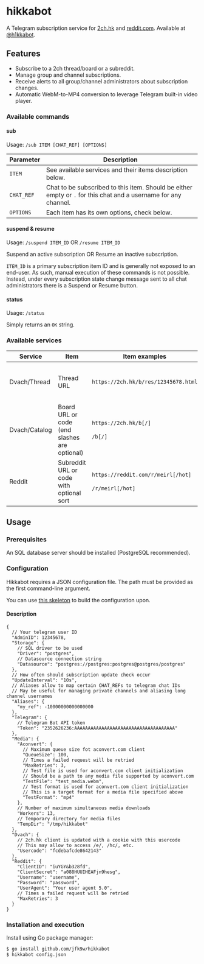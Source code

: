 # hikkabot

A Telegram subscription service for [2ch.hk](https://2ch.hk) and [reddit.com](https://reddit.com).
Available at [@h1kkabot](https://t.me/h1kkabot).


## Features

* Subscribe to a 2ch thread/board or a subreddit.
* Manage group and channel subscriptions.
* Receive alerts to all group/channel administrators about subscription changes.
* Automatic WebM-to-MP4 conversion to leverage Telegram built-in video player.

### Available commands

#### sub

Usage: `/sub ITEM [CHAT_REF] [OPTIONS]`

| Parameter | Description |
|-----------|-------------|
| `ITEM` | See available services and their items description below. |
| `CHAT_REF` | Chat to be subscribed to this item. Should be either empty or `.` for this chat and a username for any channel.  |
| `OPTIONS` | Each item has its own options, check below. |


#### suspend & resume

Usage: `/suspend ITEM_ID` OR `/resume ITEM_ID`

Suspend an active subscription OR Resume an inactive subscription.

`ITEM_ID` is a primary subscription item ID and is generally not exposed to an end-user. 
As such, manual execution of these commands is not possible.
Instead, under every subscription state change message sent to all chat administrators there is a Suspend or Resume button.

#### status

Usage: `/status`

Simply returns an `OK` string.

### Available services

| Service | Item | Item examples | Options |
|---|---|---|---|
| Dvach/Thread | Thread URL | `https://2ch.hk/b/res/12345678.html` | `m` for streaming only media files. |
| Dvach/Catalog | Board URL or code (end slashes are optional) | `https://2ch.hk/b[/]` <br><br> `/b[/]` | Regexp for filtering threads. Defaults to `.*`. |
| Reddit | Subreddit URL or code with optional sort | `https://reddit.com/r/meirl[/hot]` <br><br> `/r/meirl[/hot]` | Minimum amount of ups. Defaults to -1. |


## Usage

### Prerequisites

An SQL database server should be installed (PostgreSQL recommended).

### Configuration

Hikkabot requires a JSON configuration file. The path must be provided as the first command-line argument.

You can use [this skeleton](https://github.com/jfk9w/hikkabot/blob/master/config.json) to build the configuration upon.

#### Description

```json5
{
  // Your telegram user ID
  "AdminID": 12345678,
  "Storage": {
    // SQL driver to be used
    "Driver": "postgres",
    // Datasource connection string
    "Datasource": "postgres://postgres:postgres@postgres/postgres"
  },
  // How often should subscription update check occur
  "UpdateInterval": "10s",
  // Aliases allow to map certain CHAT_REFs to telegram chat IDs
  // May be useful for managing private channels and aliasing long channel usernames
  "Aliases": {
    "my_ref": -10000000000000000
  },
  "Telegram": {
    // Telegram Bot API token
    "Token": "2352626236:AAAAAAAAAAAAAAAAAAAAAAAAAAAAAAAAAAAAA"
  },
  "Media": {
    "Aconvert": {
      // Maximum queue size fot aconvert.com client
      "QueueSize": 100,
      // Times a failed request will be retried
      "MaxRetries": 3,
      // Test file is used for aconvert.com client initialization
      // Should be a path to any media file supported by aconvert.com
      "TestFile": "test_media.webm",
      // Test format is used for aconvert.com client initialization
      // This is a target format for a media file specified above
      "TestFormat": "mp4"
    },
    // Number of maximum simultaneous media downloads
    "Workers": 13,
    // Temporary directory for media files
    "TempDir": "/tmp/hikkabot"
  },
  "Dvach": {
    // 2ch.hk client is updated with a cookie with this usercode
    // This may allow to access /e/, /hc/, etc.
    "Usercode": "fcdebafcde8642143"
  },
  "Reddit": {
    "ClientID": "iuYGY&b328fd",
    "ClientSecret": "a088HUUIHEAFjn9hesg",
    "Username": "username",
    "Password": "password",
    "UserAgent": "Your user agent 5.0",
    // Times a failed request will be retried
    "MaxRetries": 3
  }
}
```

### Installation and execution

Install using Go package manager:

```bash
$ go install github.com/jfk9w/hikkabot
$ hikkabot config.json
```